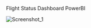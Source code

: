 Flight Status Dashboard PowerBI

![Screenshot_1](https://github.com/user-attachments/assets/78657636-d933-4fc6-9416-2ba86b05b286)
